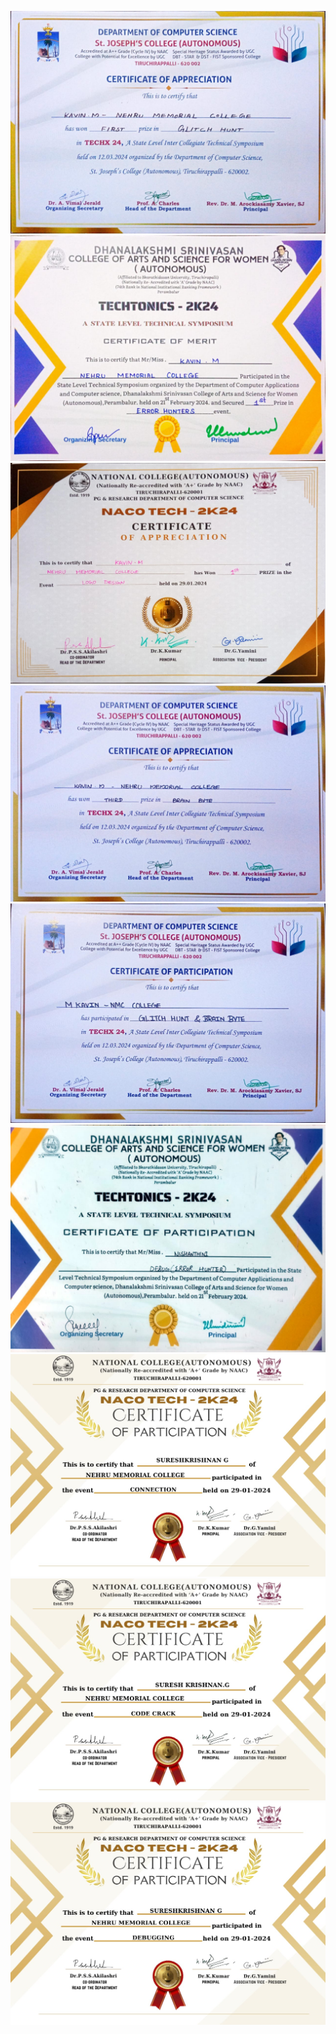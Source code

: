 ![](WhatsApp%20Image%202024-09-10%20at%2007.28.13_1ca84a85%201.jpg)
![](WhatsApp%20Image%202024-09-09%20at%2022.43.04_3829e29e.jpg)
![](WhatsApp%20Image%202024-09-09%20at%2022.43.41_b24d6e40.jpg)
![](WhatsApp%20Image%202024-09-10%20at%2007.28.14_f560dc8e.jpg)
![](WhatsApp%20Image%202024-09-10%20at%2007.28.13_be3e75e2.jpg)
![](WhatsApp%20Image%202024-09-09%20at%2020.04.41_f69b0870.jpg)
![](WhatsApp%20Image%202024-09-09%20at%2019.48.35_c113f79f.jpg)
![](WhatsApp%20Image%202024-09-09%20at%2019.48.35_55b949a8.jpg)
![](WhatsApp%20Image%202024-09-09%20at%2019.48.36_fe4ca2b8.jpg)